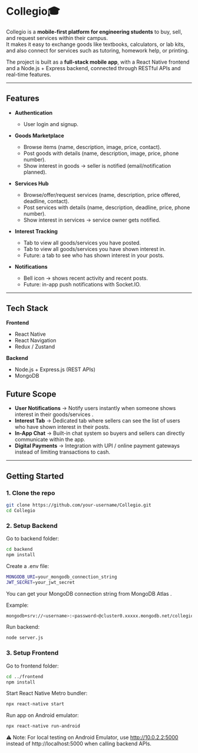 # Collegio🎓

Collegio is a **mobile-first platform for engineering students** to buy, sell, and request services within their campus.  
It makes it easy to exchange goods like textbooks, calculators, or lab kits, and also connect for services such as tutoring, homework help, or printing.  

The project is built as a **full-stack mobile app**, with a React Native frontend and a Node.js + Express backend, connected through RESTful APIs and real-time features.

---

##  Features

- **Authentication**
  - User login and signup.
  
- **Goods Marketplace**
  - Browse items (name, description, image, price, contact).
  - Post goods with details (name, description, image, price, phone number).
  - Show interest in goods → seller is notified (email/notification planned).

- **Services Hub**
  - Browse/offer/request services (name, description, price offered, deadline, contact).
  - Post services with details (name, description, deadline, price, phone number).
  - Show interest in services → service owner gets notified.

- **Interest Tracking**
  - Tab to view all goods/services you have posted.
  - Tab to view all goods/services you have shown interest in.
  - Future: a tab to see who has shown interest in your posts.  

- **Notifications**
  - Bell icon → shows recent activity and recent posts.
  - Future: in-app push notifications with Socket.IO.

---

##  Tech Stack

**Frontend**  
- React Native 
- React Navigation 
- Redux / Zustand 

**Backend**  
- Node.js + Express.js (REST APIs)  
- MongoDB 

##  Future Scope

- **User Notifications** → Notify users instantly when someone shows interest in their goods/services .  
- **Interest Tab** → Dedicated tab where sellers can see the list of users who have shown interest in their posts.  
- **In-App Chat** → Built-in chat system so buyers and sellers can directly communicate within the app.  
- **Digital Payments** → Integration with UPI / online payment gateways instead of limiting transactions to cash.  

---

##  Getting Started

### 1. Clone the repo
```bash
git clone https://github.com/your-username/Collegio.git
cd Collegio
```

### 2. Setup Backend

Go to backend folder:
```bash
cd backend
npm install
```

Create a .env file:
```bash
MONGODB_URI=your_mongodb_connection_string
JWT_SECRET=your_jwt_secret
```

You can get your MongoDB connection string from MongoDB Atlas
.

Example:
```bash
mongodb+srv://<username>:<password>@cluster0.xxxxx.mongodb.net/collegioDB?retryWrites=true&w=majority
```

Run backend:
```bash
node server.js
```
### 3. Setup Frontend

Go to frontend folder:
```bash
cd ../frontend
npm install
```

Start React Native Metro bundler:
```bash
npx react-native start
```

Run app on Android emulator:
```bash
npx react-native run-android
```

⚠️ Note: For local testing on Android Emulator, use http://10.0.2.2:5000 instead of http://localhost:5000 when calling backend APIs.
